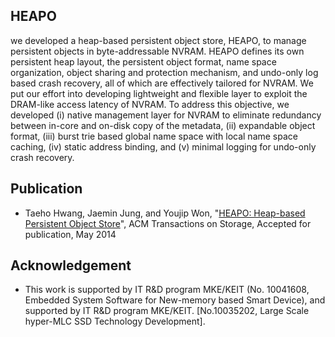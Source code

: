 HEAPO
-----
we developed a heap-based persistent object store, HEAPO, to manage persistent objects in byte-addressable NVRAM. HEAPO defines its own persistent heap layout, the persistent object format, name space organization, object sharing and protection mechanism, and undo-only log based crash recovery, all of which are effectively tailored for NVRAM. We put our effort into developing lightweight and flexible layer to exploit the DRAM-like access latency of NVRAM. To address this objective, we developed (i) native management layer for NVRAM to eliminate redundancy between in-core and on-disk copy of the metadata, (ii) expandable object format, (iii) burst trie based global name space with local name space caching, (iv) static address binding, and (v) minimal logging for undo-only crash recovery.

Publication
-----
* Taeho Hwang, Jaemin Jung, and Youjip Won, "[HEAPO: Heap-based Persistent Object Store](http://delivery.acm.org/10.1145/2630000/2629619/a3-hwang.pdf?ip=166.104.46.128&id=2629619&acc=ACTIVE%20SERVICE&key=0EC22F8658578FE1%2E3DD5647BAD8CE12F%2E4D4702B0C3E38B35%2E4D4702B0C3E38B35&CFID=595391126&CFTOKEN=80988479&__acm__=1422531290_a779e4b0feaab4060a9ce8ac4e1a9979)", ACM Transactions on Storage, Accepted for publication, May 2014 

Acknowledgement
-----
* This work is supported by IT R&D program MKE/KEIT (No. 10041608, Embedded System Software for New-memory based Smart Device), and supported by IT R&D program MKE/KEIT. [No.10035202, Large Scale hyper-MLC SSD Technology Development].
